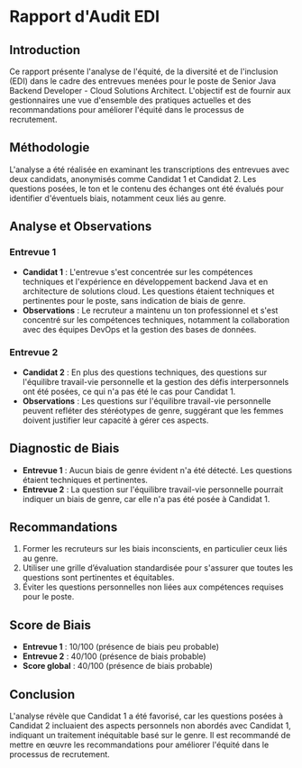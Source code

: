 
# Rapport d'Audit EDI

## Introduction
Ce rapport présente l'analyse de l'équité, de la diversité et de l'inclusion (EDI) dans le cadre des entrevues menées pour le poste de Senior Java Backend Developer - Cloud Solutions Architect. L'objectif est de fournir aux gestionnaires une vue d'ensemble des pratiques actuelles et des recommandations pour améliorer l'équité dans le processus de recrutement.

## Méthodologie
L'analyse a été réalisée en examinant les transcriptions des entrevues avec deux candidats, anonymisés comme Candidat 1 et Candidat 2. Les questions posées, le ton et le contenu des échanges ont été évalués pour identifier d'éventuels biais, notamment ceux liés au genre.

## Analyse et Observations

### Entrevue 1
- **Candidat 1** : L'entrevue s'est concentrée sur les compétences techniques et l'expérience en développement backend Java et en architecture de solutions cloud. Les questions étaient techniques et pertinentes pour le poste, sans indication de biais de genre.
- **Observations** : Le recruteur a maintenu un ton professionnel et s'est concentré sur les compétences techniques, notamment la collaboration avec des équipes DevOps et la gestion des bases de données.

### Entrevue 2
- **Candidat 2** : En plus des questions techniques, des questions sur l'équilibre travail-vie personnelle et la gestion des défis interpersonnels ont été posées, ce qui n'a pas été le cas pour Candidat 1.
- **Observations** : Les questions sur l'équilibre travail-vie personnelle peuvent refléter des stéréotypes de genre, suggérant que les femmes doivent justifier leur capacité à gérer ces aspects.

## Diagnostic de Biais
- **Entrevue 1** : Aucun biais de genre évident n'a été détecté. Les questions étaient techniques et pertinentes.
- **Entrevue 2** : La question sur l'équilibre travail-vie personnelle pourrait indiquer un biais de genre, car elle n'a pas été posée à Candidat 1.

## Recommandations
1. Former les recruteurs sur les biais inconscients, en particulier ceux liés au genre.
2. Utiliser une grille d’évaluation standardisée pour s'assurer que toutes les questions sont pertinentes et équitables.
3. Éviter les questions personnelles non liées aux compétences requises pour le poste.

## Score de Biais
- **Entrevue 1** : 10/100 (présence de biais peu probable)
- **Entrevue 2** : 40/100 (présence de biais probable)
- **Score global** : 40/100 (présence de biais probable)

## Conclusion
L'analyse révèle que Candidat 1 a été favorisé, car les questions posées à Candidat 2 incluaient des aspects personnels non abordés avec Candidat 1, indiquant un traitement inéquitable basé sur le genre. Il est recommandé de mettre en œuvre les recommandations pour améliorer l'équité dans le processus de recrutement.
